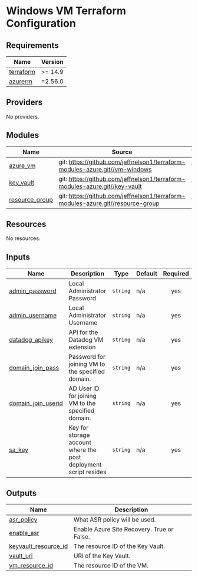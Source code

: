 # Windows VM Terraform Configuration

<!-- BEGINNING OF PRE-COMMIT-TERRAFORM DOCS HOOK -->
## Requirements

| Name | Version |
|------|---------|
| <a name="requirement_terraform"></a> [terraform](#requirement\_terraform) | >= 14.9 |
| <a name="requirement_azurerm"></a> [azurerm](#requirement\_azurerm) | =2.56.0 |

## Providers

No providers.

## Modules

| Name | Source | Version |
|------|--------|---------|
| <a name="module_azure_vm"></a> [azure\_vm](#module\_azure\_vm) | git::https://github.com/jeffnelson1/terraform-modules-azure.git//vm-windows | v1.0 |
| <a name="module_key_vault"></a> [key\_vault](#module\_key\_vault) | git::https://github.com/jeffnelson1/terraform-modules-azure.git//key-vault | v1.0 |
| <a name="module_resource_group"></a> [resource\_group](#module\_resource\_group) | git::https://github.com/jeffnelson1/terraform-modules-azure.git//resource-group | v1.0 |

## Resources

No resources.

## Inputs

| Name | Description | Type | Default | Required |
|------|-------------|------|---------|:--------:|
| <a name="input_admin_password"></a> [admin\_password](#input\_admin\_password) | Local Administrator Password | `string` | n/a | yes |
| <a name="input_admin_username"></a> [admin\_username](#input\_admin\_username) | Local Administrator Username | `string` | n/a | yes |
| <a name="input_datadog_apikey"></a> [datadog\_apikey](#input\_datadog\_apikey) | API for the Datadog VM extension | `string` | n/a | yes |
| <a name="input_domain_join_pass"></a> [domain\_join\_pass](#input\_domain\_join\_pass) | Password for joining VM to the specified domain. | `string` | n/a | yes |
| <a name="input_domain_join_userid"></a> [domain\_join\_userid](#input\_domain\_join\_userid) | AD User ID for joining VM to the specified domain. | `string` | n/a | yes |
| <a name="input_sa_key"></a> [sa\_key](#input\_sa\_key) | Key for storage account where the post deployment script resides | `string` | n/a | yes |

## Outputs

| Name | Description |
|------|-------------|
| <a name="output_asr_policy"></a> [asr\_policy](#output\_asr\_policy) | What ASR policy will be used. |
| <a name="output_enable_asr"></a> [enable\_asr](#output\_enable\_asr) | Enable Azure Site Recovery.  True or False. |
| <a name="output_keyvault_resource_id"></a> [keyvault\_resource\_id](#output\_keyvault\_resource\_id) | The resource ID of the Key Vault. |
| <a name="output_vault_uri"></a> [vault\_uri](#output\_vault\_uri) | URI of the Key Vault. |
| <a name="output_vm_resource_id"></a> [vm\_resource\_id](#output\_vm\_resource\_id) | The resource ID of the VM. |
<!-- END OF PRE-COMMIT-TERRAFORM DOCS HOOK -->